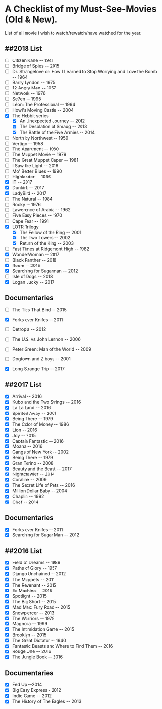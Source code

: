 # A Checklist of my Must-See-Movies (Old & New).

List of all movie i wish to watch/rewatch/have watched for the year.

##2018 List
---
- [ ] Citizen Kane -- 1941
- [ ] Bridge of Spies -- 2015
- [ ] Dr. Strangelove or: How I Learned to Stop Worrying and Love the Bomb -- 1964
- [ ] Barry Lyndon -- 1975
- [ ] 12 Angry Men -- 1957
- [ ] Network -- 1976
- [ ] Se7en -- 1995
- [ ] Léon: The Professional -- 1994
- [ ] Howl's Moving Castle -- 2004
- [x] The Hobbit series
	- [x] An Unexpected Journey -- 2012
	- [x] The Desolation of Smaug -- 2013
	- [x] The Battle of the Five Armies -- 2014
- [ ] North by Northwest -- 1959
- [ ] Vertigo -- 1958
- [ ] The Apartment -- 1960
- [ ] The Muppet Movie -- 1979
- [ ] The Great Muppet Caper -- 1981
- [ ] I Saw the Light -- 2016
- [ ] Mo' Better Blues -- 1990
- [ ] Highlander -- 1986
- [x] IT -- 2017
- [x] Dunkirk -- 2017
- [x] LadyBird -- 2017
- [ ] The Natural -- 1984
- [ ] Rocky -- 1976
- [ ] Lawerence of Arabia -- 1962
- [ ] Five Easy Pieces -- 1970
- [ ] Cape Fear -- 1991
- [x] LOTR Trilogy
	- [x] The Fellow of the Ring -- 2001
	- [x] The Two Towers -- 2002
	- [x] Return of the King -- 2003
- [ ] Fast Times at Ridgemont High -- 1982
- [x] WonderWoman -- 2017
- [ ] Black Panther -- 2018
- [x] Room -- 2015
- [x] Searching for Sugarman -- 2012
- [ ] Isle of Dogs -- 2018
- [x] Logan Lucky -- 2017

Documentaries
---
- [ ] The Ties That Bind -- 2015
- [x] Forks over Knifes -- 2011
- [ ] Detropia -- 2012
- [ ] The U.S. vs John Lennon -- 2006
- [ ] Peter Green: Man of the World -- 2009
- [ ] Dogtown and Z boys -- 2001
- [x] Long Strange Trip -- 2017




##2017 List
---
- [x] Arrival -- 2016
- [x] Kubo and the Two Strings -- 2016
- [x] La La Land -- 2016
- [x] Spirited Away -- 2001
- [x] Being There -- 1979
- [x] The Color of Money -- 1986
- [x] Lion -- 2016
- [x] Joy -- 2015
- [x] Captain Fantastic -- 2016
- [x] Moana -- 2016
- [x] Gangs of New York -- 2002
- [x] Being There -- 1979
- [x] Gran Torino -- 2008
- [x] Beauty and the Beast -- 2017
- [x] Nightcrawler -- 2014
- [x] Coraline -- 2009
- [x] The Secret Life of Pets -- 2016
- [x] Million Dollar Baby -- 2004
- [x] Chaplin -- 1992
- [x] Chef -- 2014

Documentaries
---
- [x] Forks over Knifes -- 2011
- [x] Searching for Sugar Man -- 2012

##2016 List
---
- [x] Field of Dreams -- 1989
- [x] Paths of Glory -- 1957
- [x] Django Unchained -- 2012
- [x] The Muppets -- 2011
- [x] The Revenant -- 2015
- [x] Ex Machina -- 2015
- [x] Spotlight -- 2015
- [x] The Big Short -- 2015
- [x] Mad Max: Fury Road -- 2015
- [x] Snowpiercer -- 2013
- [x] The Warriors -- 1979
- [x] Magnolia -- 1999
- [x] The Intimidation Game -- 2015
- [x] Brooklyn -- 2015
- [x] The Great Dictator -- 1940
- [x] Fantastic Beasts and Where to Find Them -- 2016
- [x] Rouge One -- 2016
- [x] The Jungle Book -- 2016

Documentaries
---
- [x] Fed Up --2014
- [x] Big Easy Express - 2012
- [x] Indie Game -- 2012
- [x] The History of The Eagles -- 2013
